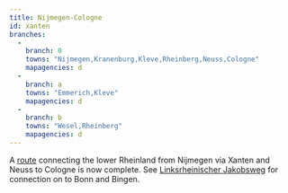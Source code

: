 ```yaml
---
title: Nijmegen-Cologne
id: xanten
branches:
  -
    branch: 0
    towns: "Nijmegen,Kranenburg,Kleve,Rheinberg,Neuss,Cologne"
    mapagencies: d
  -
    branch: a
    towns: "Emmerich,Kleve"
    mapagencies: d
  -
    branch: b
    towns: "Wesel,Rheinberg"
    mapagencies: d
---
```


A [route][0] connecting the lower Rheinland from Nijmegen via Xanten and Neuss to Cologne is now complete. See [Linksrheinischer Jakobsweg][1] for connection on to Bonn and Bingen.

[0]: http://www.jakobspilger.lvr.de/Jakobswege/weg+4.htm
[1]: rhein.html